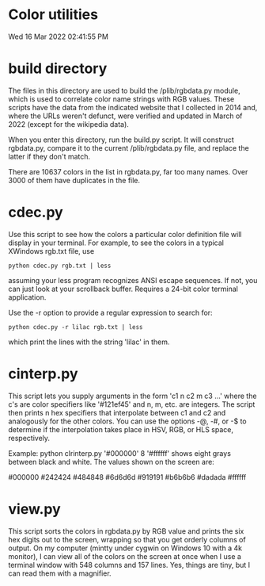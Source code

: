 # Color utilities
Wed 16 Mar 2022 02:41:55 PM

# build directory

The files in this directory are used to build the /plib/rgbdata.py module,
which is used to correlate color name strings with RGB values.  These
scripts have the data from the indicated website that I collected in 2014
and, where the URLs weren't defunct, were verified and updated in March of
2022 (except for the wikipedia data).

When you enter this directory, run the build.py script.  It will construct
rgbdata.py, compare it to the current /plib/rgbdata.py file, and replace
the latter if they don't match.

There are 10637 colors in the list in rgbdata.py, far too many names.  Over
3000 of them have duplicates in the file.

# cdec.py

Use this script to see how the colors a particular color definition file
will display in your terminal.  For example, to see the colors in a typical
XWindows rgb.txt file, use

    python cdec.py rgb.txt | less

assuming your less program recognizes ANSI escape sequences.  If not,
you can just look at your scrollback buffer.  Requires a 24-bit color
terminal application.

Use the -r option to provide a regular expression to search for:

    python cdec.py -r lilac rgb.txt | less

which print the lines with the string 'lilac' in them.

# cinterp.py

This script lets you supply arguments in the form 'c1 n c2 m c3 ...' where
the c's are color specifiers like '#121ef45' and n, m, etc. are integers.
The script then prints n hex specifiers that interpolate between c1 and c2
and analogously for the other colors.  You can use the options -@, -#, or
-$ to determine if the interpolation takes place in HSV, RGB, or HLS space,
respectively.

Example:  python clrinterp.py '#000000' 8 '#ffffff' shows eight grays
between black and white.  The values shown on the screen are:

\#000000 #242424 #484848 #6d6d6d #919191 #b6b6b6 #dadada #ffffff


# view.py

This script sorts the colors in rgbdata.py by RGB value and prints the six
hex digits out to the screen, wrapping so that you get orderly columns of
output.  On my computer (mintty under cygwin on Windows 10 with a 4k
monitor), I can view all of the colors on the screen at once when I use a
terminal window with 548 columns and 157 lines.  Yes, things are tiny, but
I can read them with a magnifier.
